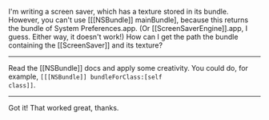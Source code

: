 
I'm writing a screen saver, which has a texture stored in its bundle. However, you can't use [[[NSBundle]] mainBundle], because this returns the bundle of System Preferences.app. (Or [[ScreenSaverEngine]].app, I guess. Either way, it doesn't work!) How can I get the path the bundle containing the [[ScreenSaver]] and its texture?

----

Read the [[NSBundle]] docs and apply some creativity. You could do, for example, <code>[[[NSBundle]] bundleForClass:[self class]]</code>.

----

Got it! That worked great, thanks.